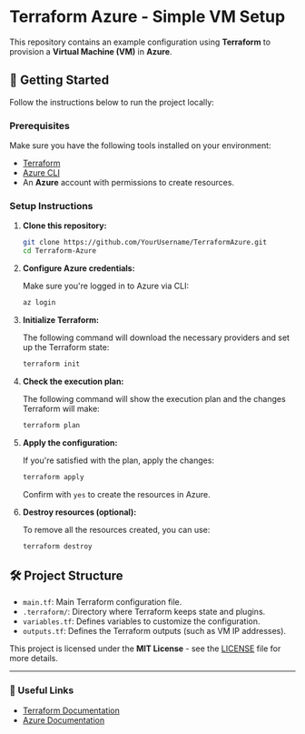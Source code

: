 # Terraform Azure - Simple VM Setup

This repository contains an example configuration using **Terraform** to provision a **Virtual Machine (VM)** in **Azure**.

## 🚀 Getting Started

Follow the instructions below to run the project locally:

### Prerequisites

Make sure you have the following tools installed on your environment:

- [Terraform](https://www.terraform.io/downloads.html)
- [Azure CLI](https://docs.microsoft.com/en-us/cli/azure/install-azure-cli)
- An **Azure** account with permissions to create resources.

### Setup Instructions

1. **Clone this repository:**

    ```bash
    git clone https://github.com/YourUsername/TerraformAzure.git
    cd Terraform-Azure
    ```

2. **Configure Azure credentials:**

    Make sure you're logged in to Azure via CLI:

    ```bash
    az login
    ```

3. **Initialize Terraform:**

    The following command will download the necessary providers and set up the Terraform state:

    ```bash
    terraform init
    ```

4. **Check the execution plan:**

    The following command will show the execution plan and the changes Terraform will make:

    ```bash
    terraform plan
    ```

5. **Apply the configuration:**

    If you're satisfied with the plan, apply the changes:

    ```bash
    terraform apply
    ```

    Confirm with `yes` to create the resources in Azure.

6. **Destroy resources (optional):**

    To remove all the resources created, you can use:

    ```bash
    terraform destroy
    ```

## 🛠️ Project Structure

- `main.tf`: Main Terraform configuration file.
- `.terraform/`: Directory where Terraform keeps state and plugins.
- `variables.tf`: Defines variables to customize the configuration.
- `outputs.tf`: Defines the Terraform outputs (such as VM IP addresses).


This project is licensed under the **MIT License** - see the [LICENSE](LICENSE) file for more details.

---

### 🔗 Useful Links

- [Terraform Documentation](https://www.terraform.io/docs)
- [Azure Documentation](https://docs.microsoft.com/en-us/azure/)
